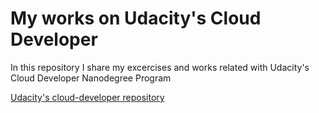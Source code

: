# My works on Udacity's Cloud Developer

In this repository I share my excercises and works related with Udacity's Cloud Developer Nanodegree Program

[Udacity's cloud-developer repository](https://github.com/udacity/cloud-developer)
